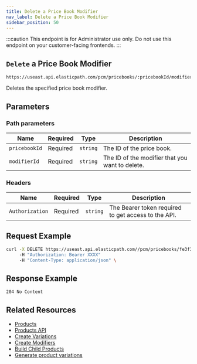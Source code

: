 ```yaml
---
title: Delete a Price Book Modifier
nav_label: Delete a Price Book Modifier
sidebar_position: 50
---
```


:::caution
This endpoint is for Administrator use only. Do not use this endpoint on your customer-facing frontends.
:::

## `Delete` a Price Book Modifier

```http
https://useast.api.elasticpath.com/pcm/pricebooks/:pricebookId/modifiers/:modifierId
```

Deletes the specified price book modifier.

## Parameters

### Path parameters

| Name | Required | Type | Description |
| --- | --- | --- | --- |
| `pricebookId` | Required | `string` | The ID of the price book. |
| `modifierId` | Required | `string` | The ID of the modifier that you want to delete. |

### Headers

| Name | Required | Type | Description |
| --- | --- | --- | --- |
| `Authorization` | Required | `string` | The Bearer token required to get access to the API. |

## Request Example

```bash
curl -X DELETE https://useast.api.elasticpath.com//pcm/pricebooks/fe3f3f4c-bf36-44fc-9af6-e460276b2a45/modifiers/54323af0-2b82-4d8a-97dc-eae178b82b0a
     -H "Authorization: Bearer XXXX"
     -H "Content-Type: application/json" \
```

## Response Example

`204 No Content`

## Related Resources

- [Products](/docs/pxm/products/pxm-products)
- [Products API](/docs/pxm/products/ep-pxm-products-api/pxm-products-api-overview)
- [Create Variations](/docs/pxm/products/pxm-product-variations/pxm-product-variations-api/create-variation)
- [Create Modifiers](/docs/pxm/products/pxm-product-variations/pxm-variation-modifiers-api/create-a-modifier)
- [Build Child Products](/docs/pxm/products/pxm-product-variations/child-products-api/build-child-products)
- [Generate product variations](/docs/pxm/products/pxm-product-variations/generate-pxm-variations)
